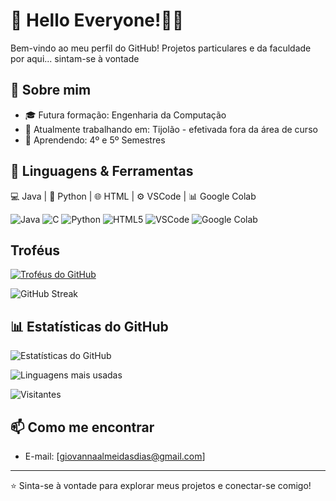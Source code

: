 # 👋 Hello Everyone!👩‍💻

Bem-vindo ao meu perfil do GitHub! Projetos particulares e da faculdade por aqui... sintam-se à vontade

## 🚀 Sobre mim

- 🎓 Futura formação: Engenharia da Computação
- 💼 Atualmente trabalhando em: Tijolão - efetivada fora da área de curso
- 🌱 Aprendendo: 4º e 5º Semestres

## 🔧 Linguagens & Ferramentas
💻 Java | 🐍 Python | 🌐 HTML | ⚙️ VSCode | 📊 Google Colab

![Java](https://img.shields.io/badge/-Java-%23ED8B00?style=flat-square&logo=java&logoColor=white)
![C](https://img.shields.io/badge/-C-%2300599C?style=flat-square&logo=c&logoColor=white)
![Python](https://img.shields.io/badge/-Python-%233776AB?style=flat-square&logo=python&logoColor=white)
![HTML5](https://img.shields.io/badge/-HTML5-%23E34F26?style=flat-square&logo=html5&logoColor=white)
![VSCode](https://img.shields.io/badge/-VSCode-%23007ACC?style=flat-square&logo=visual-studio-code&logoColor=white)
![Google Colab](https://img.shields.io/badge/-Google%20Colab-%23F9AB00?style=flat-square&logo=google-colab&logoColor=white)

## Troféus
[![Troféus do GitHub](https://github-profile-trophy.vercel.app/?username=gi-a-dias&theme=algolia)](https://github.com/ryo-ma/github-profile-trophy)

![GitHub Streak](https://streak-stats.demolab.com/?user=gi-a-dias&theme=radical)

## 📊 Estatísticas do GitHub

![Estatísticas do GitHub](https://github-readme-stats.vercel.app/api?username=gi-a-dias&show_icons=true&theme=radical)

![Linguagens mais usadas](https://github-readme-stats.vercel.app/api/top-langs/?username=gi-a-dias&layout=compact&theme=radical)

![Visitantes](https://komarev.com/ghpvc/?username=gi-a-dias)

## 📫 Como me encontrar

- E-mail: [giovannaalmeidasdias@gmail.com]

---

⭐️ Sinta-se à vontade para explorar meus projetos e conectar-se comigo!
